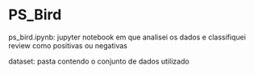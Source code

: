 # PS_Bird

ps_bird.ipynb: jupyter notebook em que analisei os dados e classifiquei review como positivas ou negativas 

dataset: pasta contendo o conjunto de dados utilizado
